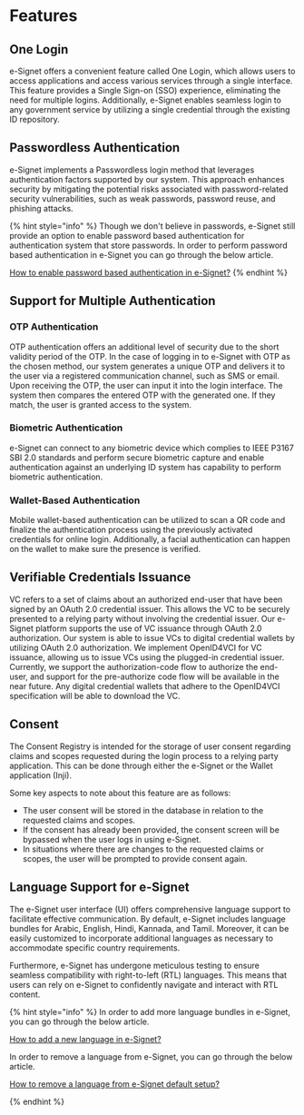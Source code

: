 # Features

## One Login 

e-Signet offers a convenient feature called One Login, which allows users to access applications and access various services through a single interface. This feature provides a Single Sign-on (SSO) experience, eliminating the need for multiple logins. Additionally, e-Signet enables seamless login to any government service by utilizing a single credential through the existing ID repository.

## Passwordless Authentication

e-Signet implements a Passwordless login method that leverages authentication factors supported by our system. This approach enhances security by mitigating the potential risks associated with password-related security vulnerabilities, such as weak passwords, password reuse, and phishing attacks.

{% hint style="info" %}
Though we don't believe in passwords, e-Signet still provide an option to enable password based authentication for authentication system that store passwords. In order to perform password based authentication in e-Signet you can go through the below article.

[How to enable password based authentication in e-Signet?]()
{% endhint %}

## Support for Multiple Authentication

### OTP Authentication

OTP authentication offers an additional level of security due to the short validity period of the OTP. In the case of logging in to e-Signet with OTP as the chosen method, our system generates a unique OTP and delivers it to the user via a registered communication channel, such as SMS or email. Upon receiving the OTP, the user can input it into the login interface. The system then compares the entered OTP with the generated one. If they match, the user is granted access to the system.

### Biometric Authentication

e-Signet can connect to any biometric device which complies to IEEE P3167 SBI 2.0 standards and perform secure biometric capture and enable authentication against an underlying ID system has capability to perform biometric authentication.

### Wallet-Based Authentication

Mobile wallet-based authentication can be utilized to scan a QR code and finalize the authentication process using the previously activated credentials for online login. Additionally, a facial authentication can happen on the wallet to make sure the presence is verified.

## Verifiable Credentials Issuance

VC refers to a set of claims about an authorized end-user that have been signed by an OAuth 2.0 credential issuer. This allows the VC to be securely presented to a relying party without involving the credential issuer. Our e-Signet platform supports the use of VC issuance through OAuth 2.0 authorization. Our system is able to issue VCs to digital credential wallets by utilizing OAuth 2.0 authorization. We implement OpenID4VCI for VC issuance, allowing us to issue VCs using the plugged-in credential issuer. Currently, we support the authorization-code flow to authorize the end-user, and support for the pre-authorize code flow will be available in the near future. Any digital credential wallets that adhere to the OpenID4VCI specification will be able to download the VC.

## Consent 

The Consent Registry is intended for the storage of user consent regarding claims and scopes requested during the login process to a relying party application. This can be done through either the e-Signet or the Wallet application (Inji).

Some key aspects to note about this feature are as follows:

* The user consent will be stored in the database in relation to the requested claims and scopes.
* If the consent has already been provided, the consent screen will be bypassed when the user logs in using e-Signet.
* In situations where there are changes to the requested claims or scopes, the user will be prompted to provide consent again.

## Language Support for e-Signet

The e-Signet user interface (UI) offers comprehensive language support to facilitate effective communication. By default, e-Signet includes language bundles for Arabic, English, Hindi, Kannada, and Tamil. Moreover, it can be easily customized to incorporate additional languages as necessary to accommodate specific country requirements. 

Furthermore, e-Signet has undergone meticulous testing to ensure seamless compatibility with right-to-left (RTL) languages. This means that users can rely on e-Signet to confidently navigate and interact with RTL content.

{% hint style="info" %}
In order to add more language bundles in e-Signet, you can go through the below article.

[How to add a new language in e-Signet?]()

In order to remove a language from e-Signet, you can go through the below article.

[How to remove a language from e-Signet default setup?]()

{% endhint %}
